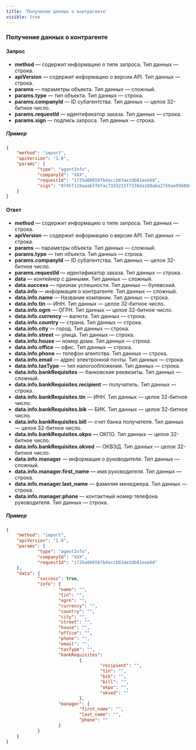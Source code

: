 ```yaml
---
title: 'Получение данных о контрагенте'
visible: true
---
```


### Получение данных о контрагенте

#### Запрос

-   **method** — содержит информацию о типе запроса. Тип данных — строка.
-   **apiVersion** — содержит информацию о версии API. Тип данных — строка. 
-   **params** — параметры объекта. Тип данных — сложный.
-   **params.type** — тип объекта. Тип данных — строка.
-   **params.companyId** — ID субагентства. Тип данных — целое 32-битное число. 
-   **params.requestId** — идентификатор заказа. Тип данных — строка.
-   **params.sign** — подпись запроса. Тип данных — строка.

##### Пример
```json
{
    "method": "import",
    "apiVersion": "1.0",
    "params": {
        	"type": "agentInfo",
        	"companyId": "XXX",
        	"requestId": "1735a006597bdaccb03ae1db81eee68",
        	"sign": "0745f119aaa6ffbfac7193215f7238da180a6a2750ae99688ce7b53cdbbb48b9"
    }
}
```

#### Ответ

-   **method** — содержит информацию о типе запроса. Тип данных — строка.
-   **apiVersion** — содержит информацию о версии API. Тип данных — строка. 
-   **params** — параметры объекта. Тип данных — сложный.
-   **params.type** — тип объекта. Тип данных — строка.
-   **params.companyId** — ID субагентства. Тип данных — целое 32-битное число.
-   **params.requestId** — идентификатор заказа. Тип данных — строка.
-   **data** — контейнер с данными. Тип данных — сложный. 
-   **data.success** — признак успешности. Тип данных — булевский.
-   **data.info** — информация о контрагенте. Тип данных — сложный.
-   **data.info.name** — Название компании. Тип данных — строка.
-   **data.info.tin** — ИНН. Тип данных — целое 32-битное число.
-   **data.info.ogrn** — ОГРН.  Тип данных — целое 32-битное число.
-   **data.info.currency** — валюта. Тип данных — строка.
-   **data.info.country** — страна. Тип данных — строка.
-   **data.info.city** — город. Тип данных — строка.
-   **data.info.street** — улица.  Тип данных — строка.
-   **data.info.house** — номер дома.  Тип данных — строка.
-   **data.info.office** — офис. Тип данных — строка.
-   **data.info.phone** — телефон агентства. Тип данных — строка.
-   **data.info.email** — адрес электронной почты. Тип данных — строка.
-   **data.info.taxType** — тип налогообложения. Тип данных — строка.
-   **data.info.bankRequisites** — банковские реквизиты. Тип данных — сложный.
-   **data.info.bankRequisites.recipient** — получатель. Тип данных — строка.
-   **data.info.bankRequisites.tin** — ИНН. Тип данных — целое 32-битное число.
-   **data.info.bankRequisites.bik** — БИК. Тип данных — целое 32-битное число.
-   **data.info.bankRequisites.bill** — счет банка получателя. Тип данных — целое 32-битное число.
-   **data.info.bankRequisites.okpo** — ОКПО. Тип данных — целое 32-битное число.
-   **data.info.bankRequisites.okved** — ОКВЭД. Тип данных — целое 32-битное число.
-   **data.info.manager** — информация о руководителе. Тип данных — сложный.
-   **data.info.manager.first_name** — имя руководителя. Тип данных — строка.
-   **data.info.manager.last_name** — фамилия менеджера. Тип данных — строка.
-   **data.info.manager.phone** — контактный номер телефона руководителя. Тип данных — строка.

##### Пример
```json
{
    "method": "import",
    "apiVersion": "1.0",
    "params": {
        	"type": "agentInfo",
        	"companyId": "XXX",
        	"requestId": "1735a006597bdaccb03ae1db81eee68"
    },
    "data": {
        	"success": true,
        	"info": {
                	"name": "",
                	"tin": "",
                	"ogrn": "",
                	"currency": "",
                	"country": "",
                	"city": "",
                	"street": "",
                	"house": "",
                	"office": "",
                	"phone": "",
                	"email": "",
                	"taxType": "",
                	"bankRequisites":
                        	{
                                	"recipient": "",
                                	"tin": "",
                                	"bik": "",
                                	"bill": "",
                                	"okpo": "",
                                	"okved": ""
                        	},
                	"manager": {
                        	"first_name": "",
                        	"last_name": "",
                        	"phone": ""
                	}
        	}
    }
}
```
